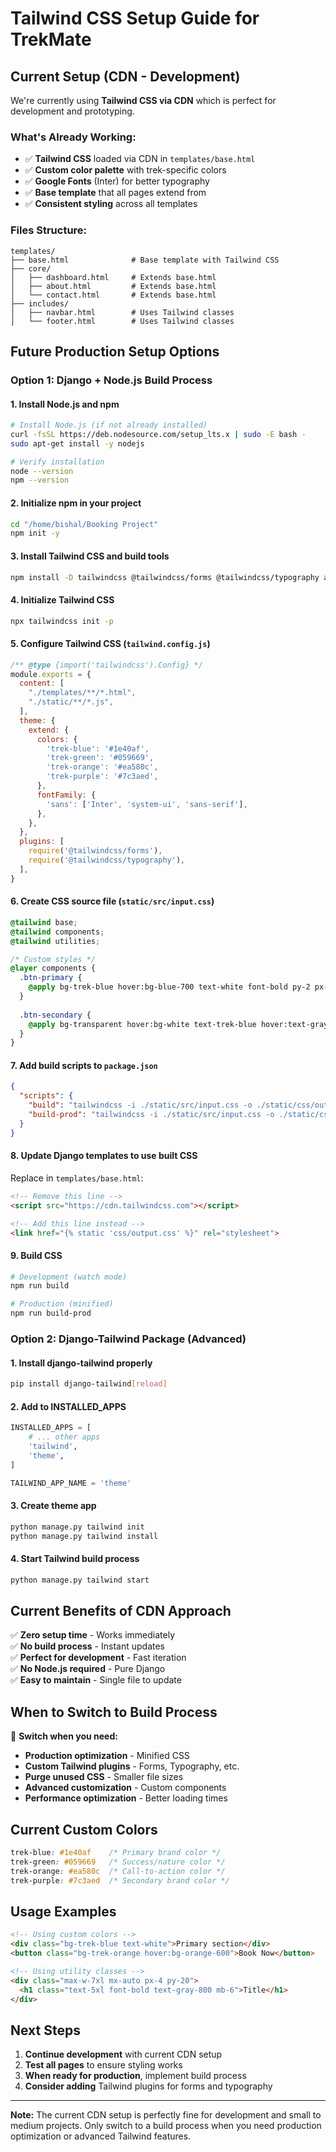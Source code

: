 # Tailwind CSS Setup Guide for TrekMate

## Current Setup (CDN - Development)

We're currently using **Tailwind CSS via CDN** which is perfect for development and prototyping.

### What's Already Working:
- ✅ **Tailwind CSS** loaded via CDN in `templates/base.html`
- ✅ **Custom color palette** with trek-specific colors
- ✅ **Google Fonts** (Inter) for better typography
- ✅ **Base template** that all pages extend from
- ✅ **Consistent styling** across all templates

### Files Structure:
```
templates/
├── base.html              # Base template with Tailwind CSS
├── core/
│   ├── dashboard.html     # Extends base.html
│   ├── about.html         # Extends base.html
│   └── contact.html       # Extends base.html
├── includes/
│   ├── navbar.html        # Uses Tailwind classes
│   └── footer.html        # Uses Tailwind classes
```

## Future Production Setup Options

### Option 1: Django + Node.js Build Process

#### 1. Install Node.js and npm
```bash
# Install Node.js (if not already installed)
curl -fsSL https://deb.nodesource.com/setup_lts.x | sudo -E bash -
sudo apt-get install -y nodejs

# Verify installation
node --version
npm --version
```

#### 2. Initialize npm in your project
```bash
cd "/home/bishal/Booking Project"
npm init -y
```

#### 3. Install Tailwind CSS and build tools
```bash
npm install -D tailwindcss @tailwindcss/forms @tailwindcss/typography autoprefixer postcss postcss-cli
```

#### 4. Initialize Tailwind CSS
```bash
npx tailwindcss init -p
```

#### 5. Configure Tailwind CSS (`tailwind.config.js`)
```javascript
/** @type {import('tailwindcss').Config} */
module.exports = {
  content: [
    "./templates/**/*.html",
    "./static/**/*.js",
  ],
  theme: {
    extend: {
      colors: {
        'trek-blue': '#1e40af',
        'trek-green': '#059669',
        'trek-orange': '#ea580c',
        'trek-purple': '#7c3aed',
      },
      fontFamily: {
        'sans': ['Inter', 'system-ui', 'sans-serif'],
      },
    },
  },
  plugins: [
    require('@tailwindcss/forms'),
    require('@tailwindcss/typography'),
  ],
}
```

#### 6. Create CSS source file (`static/src/input.css`)
```css
@tailwind base;
@tailwind components;
@tailwind utilities;

/* Custom styles */
@layer components {
  .btn-primary {
    @apply bg-trek-blue hover:bg-blue-700 text-white font-bold py-2 px-4 rounded transition-colors;
  }
  
  .btn-secondary {
    @apply bg-transparent hover:bg-white text-trek-blue hover:text-gray-800 font-bold py-2 px-4 rounded border-2 border-trek-blue transition-colors;
  }
}
```

#### 7. Add build scripts to `package.json`
```json
{
  "scripts": {
    "build": "tailwindcss -i ./static/src/input.css -o ./static/css/output.css --watch",
    "build-prod": "tailwindcss -i ./static/src/input.css -o ./static/css/output.css --minify"
  }
}
```

#### 8. Update Django templates to use built CSS
Replace in `templates/base.html`:
```html
<!-- Remove this line -->
<script src="https://cdn.tailwindcss.com"></script>

<!-- Add this line instead -->
<link href="{% static 'css/output.css' %}" rel="stylesheet">
```

#### 9. Build CSS
```bash
# Development (watch mode)
npm run build

# Production (minified)
npm run build-prod
```

### Option 2: Django-Tailwind Package (Advanced)

#### 1. Install django-tailwind properly
```bash
pip install django-tailwind[reload]
```

#### 2. Add to INSTALLED_APPS
```python
INSTALLED_APPS = [
    # ... other apps
    'tailwind',
    'theme',
]

TAILWIND_APP_NAME = 'theme'
```

#### 3. Create theme app
```bash
python manage.py tailwind init
python manage.py tailwind install
```

#### 4. Start Tailwind build process
```bash
python manage.py tailwind start
```

## Current Benefits of CDN Approach

✅ **Zero setup time** - Works immediately  
✅ **No build process** - Instant updates  
✅ **Perfect for development** - Fast iteration  
✅ **No Node.js required** - Pure Django  
✅ **Easy to maintain** - Single file to update  

## When to Switch to Build Process

🔄 **Switch when you need:**
- **Production optimization** - Minified CSS
- **Custom Tailwind plugins** - Forms, Typography, etc.
- **Purge unused CSS** - Smaller file sizes
- **Advanced customization** - Custom components
- **Performance optimization** - Better loading times

## Current Custom Colors

```css
trek-blue: #1e40af    /* Primary brand color */
trek-green: #059669   /* Success/nature color */
trek-orange: #ea580c  /* Call-to-action color */
trek-purple: #7c3aed  /* Secondary brand color */
```

## Usage Examples

```html
<!-- Using custom colors -->
<div class="bg-trek-blue text-white">Primary section</div>
<button class="bg-trek-orange hover:bg-orange-600">Book Now</button>

<!-- Using utility classes -->
<div class="max-w-7xl mx-auto px-4 py-20">
  <h1 class="text-5xl font-bold text-gray-800 mb-6">Title</h1>
</div>
```

## Next Steps

1. **Continue development** with current CDN setup
2. **Test all pages** to ensure styling works
3. **When ready for production**, implement build process
4. **Consider adding** Tailwind plugins for forms and typography

---

**Note:** The current CDN setup is perfectly fine for development and small to medium projects. Only switch to a build process when you need production optimization or advanced Tailwind features.
